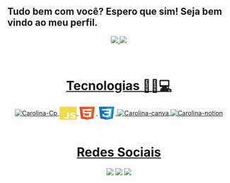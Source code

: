## Tudo bem com você? Espero que sim! Seja bem vindo ao meu perfil. 

<div align="center">
  <a href="https://github.com/carolina-perrelli">
  <img height="180em" src="https://github-readme-stats.vercel.app/api?username=carolina-perrelli&show_icons=true&theme=onedark&include_all_commits=true&count_private=true"/>
  <img height="180em" src="https://github-readme-stats.vercel.app/api/top-langs/?username=carolina-perrelli&layout=compact&langs_count=7&theme=onedark"/>
</div>
<br> 
    
<div  align="center"> 
  <div style="display: inline_block"><br>
    <h1 align="center">Tecnologias 👩🏻💻</h1>
  <img align="center" alt="Carolina-Cp" height="50" width="50" src="https://cdn.jsdelivr.net/gh/devicons/devicon@latest/icons/codepen/codepen-original-wordmark.svg" />
  <img align="center" alt="Carolina-Js" height="30" width="40" src="https://raw.githubusercontent.com/devicons/devicon/master/icons/javascript/javascript-plain.svg">
  <img align="center" alt="Carolina-HTML" height="30" width="40" src="https://raw.githubusercontent.com/devicons/devicon/master/icons/html5/html5-original.svg">
  <img align="center" alt="Carolina-CSS" height="30" width="40" src="https://raw.githubusercontent.com/devicons/devicon/master/icons/css3/css3-original.svg">
  <img align="center" alt="Carolina-canva" height="30" width="40" src="https://cdn.jsdelivr.net/gh/devicons/devicon@latest/icons/canva/canva-original.svg" >
    <img align="center" alt="Carolina-notion" height="30" width="40" src="https://cdn.jsdelivr.net/gh/devicons/devicon@latest/icons/notion/notion-plain.svg">
 </div>
 <br>
 
   <h1 align="center">Redes Sociais</h1>
 
 <div>
  <a href="https://discord.gg/QnNWgn99" target="_blank"><img src="https://img.shields.io/badge/-Discord-%230077B5?style=for-the-badge&logo=discord&logoColor=white" target="_blank"></a>
  <a href = "mailto:carolina14.perrelli@gmail.com"><img src="https://img.shields.io/badge/-Gmail-%23333?style=for-the-badge&logo=gmail&logoColor=white" target="_blank"></a>
  <a href="https://instagram.com/carolina.perrelli" target="_blank"><img src="https://img.shields.io/badge/-Instagram-%23E4405F?style=for-the-badge&logo=instagram&logoColor=white" target="_blank"></a>  
 </div>
